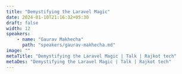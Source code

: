 ```yaml
---
title: "Demystifying the Laravel Magic"
date: 2024-01-10T21:16:32+05:30
draft: false
width: 12
speakers:
    - name: "Gaurav Makhecha"
      path: "speakers/gaurav-makhecha.md"
image: ""
metaTitle: "Demystifying the Laravel Magic | Talk | Rajkot tech"
metaDes: "Demystifying the Laravel Magic | Talk | Rajkot tech"
---
```


